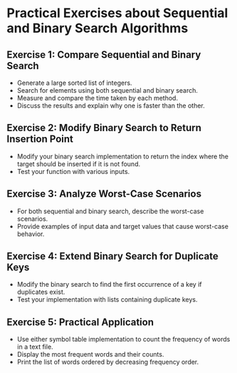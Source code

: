# Practical Exercises about Sequential and Binary Search Algorithms

## Exercise 1: Compare Sequential and Binary Search
- Generate a large sorted list of integers.
- Search for elements using both sequential and binary search.
- Measure and compare the time taken by each method.
- Discuss the results and explain why one is faster than the other.

## Exercise 2: Modify Binary Search to Return Insertion Point
- Modify your binary search implementation to return the index where the target should be inserted if it is not found.
- Test your function with various inputs.

## Exercise 3: Analyze Worst-Case Scenarios
- For both sequential and binary search, describe the worst-case scenarios.
- Provide examples of input data and target values that cause worst-case behavior.

## Exercise 4: Extend Binary Search for Duplicate Keys
- Modify the binary search to find the first occurrence of a key if duplicates exist.
- Test your implementation with lists containing duplicate keys.

## Exercise 5: Practical Application
- Use either symbol table implementation to count the frequency of words in a text file.
- Display the most frequent words and their counts.
- Print the list of words ordered by decreasing frequency order.


